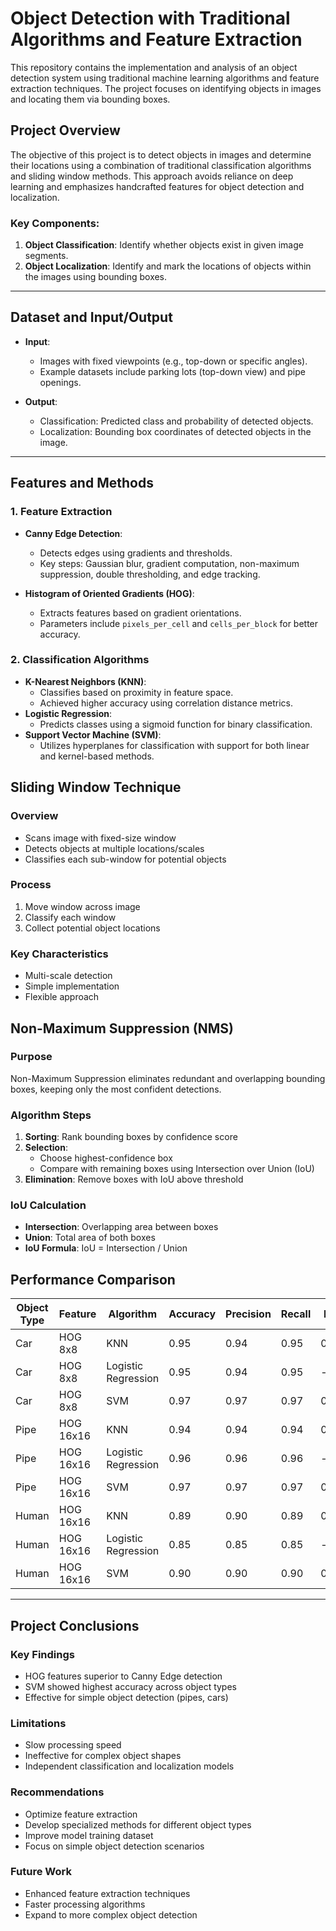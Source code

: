 # Object Detection with Traditional Algorithms and Feature Extraction

This repository contains the implementation and analysis of an object detection system using traditional machine learning algorithms and feature extraction techniques. The project focuses on identifying objects in images and locating them via bounding boxes.

## Project Overview

The objective of this project is to detect objects in images and determine their locations using a combination of traditional classification algorithms and sliding window methods. This approach avoids reliance on deep learning and emphasizes handcrafted features for object detection and localization.

### Key Components:
1. **Object Classification**: Identify whether objects exist in given image segments.
2. **Object Localization**: Identify and mark the locations of objects within the images using bounding boxes.

---

## Dataset and Input/Output

- **Input**: 
  - Images with fixed viewpoints (e.g., top-down or specific angles). 
  - Example datasets include parking lots (top-down view) and pipe openings.

- **Output**: 
  - Classification: Predicted class and probability of detected objects.
  - Localization: Bounding box coordinates of detected objects in the image.

---

## Features and Methods

### 1. **Feature Extraction**
- **Canny Edge Detection**:
  - Detects edges using gradients and thresholds.
  - Key steps: Gaussian blur, gradient computation, non-maximum suppression, double thresholding, and edge tracking.

- **Histogram of Oriented Gradients (HOG)**:
  - Extracts features based on gradient orientations.
  - Parameters include `pixels_per_cell` and `cells_per_block` for better accuracy.

### 2. **Classification Algorithms**
- **K-Nearest Neighbors (KNN)**:
  - Classifies based on proximity in feature space.
  - Achieved higher accuracy using correlation distance metrics.
- **Logistic Regression**:
  - Predicts classes using a sigmoid function for binary classification.
- **Support Vector Machine (SVM)**:
  - Utilizes hyperplanes for classification with support for both linear and kernel-based methods.

## Sliding Window Technique

### Overview
- Scans image with fixed-size window
- Detects objects at multiple locations/scales
- Classifies each sub-window for potential objects

### Process
1. Move window across image
2. Classify each window
3. Collect potential object locations

### Key Characteristics
- Multi-scale detection
- Simple implementation
- Flexible approach

## Non-Maximum Suppression (NMS)

### Purpose
Non-Maximum Suppression eliminates redundant and overlapping bounding boxes, keeping only the most confident detections.

### Algorithm Steps
1. **Sorting**: Rank bounding boxes by confidence score
2. **Selection**: 
   - Choose highest-confidence box
   - Compare with remaining boxes using Intersection over Union (IoU)
3. **Elimination**: Remove boxes with IoU above threshold

### IoU Calculation
- **Intersection**: Overlapping area between boxes
- **Union**: Total area of both boxes
- **IoU Formula**: IoU = Intersection / Union

## Performance Comparison

| Object Type | Feature | Algorithm | Accuracy | Precision | Recall | IoU |
|------------|---------|-----------|----------|-----------|--------|-----|
| Car | HOG 8x8 | KNN | 0.95 | 0.94 | 0.95 | 0.75 |
| Car | HOG 8x8 | Logistic Regression | 0.95 | 0.94 | 0.95 | - |
| Car | HOG 8x8 | SVM | 0.97 | 0.97 | 0.97 | 0.75 |
| Pipe | HOG 16x16 | KNN | 0.94 | 0.94 | 0.94 | 0.63 |
| Pipe | HOG 16x16 | Logistic Regression | 0.96 | 0.96 | 0.96 | - |
| Pipe | HOG 16x16 | SVM | 0.97 | 0.97 | 0.97 | 0.63 |
| Human | HOG 16x16 | KNN | 0.89 | 0.90 | 0.89 | 0.75 |
| Human | HOG 16x16 | Logistic Regression | 0.85 | 0.85 | 0.85 | - |
| Human | HOG 16x16 | SVM | 0.90 | 0.90 | 0.90 | 0.75 |

---

## Project Conclusions

### Key Findings
- HOG features superior to Canny Edge detection
- SVM showed highest accuracy across object types
- Effective for simple object detection (pipes, cars)

### Limitations
- Slow processing speed
- Ineffective for complex object shapes
- Independent classification and localization models

### Recommendations
- Optimize feature extraction
- Develop specialized methods for different object types
- Improve model training dataset
- Focus on simple object detection scenarios

### Future Work
- Enhanced feature extraction techniques
- Faster processing algorithms
- Expand to more complex object detection
